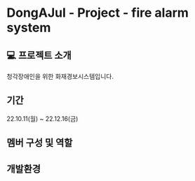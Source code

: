 # DongAJul - Project - fire alarm system

## 💻 프로젝트 소개
청각장애인을 위한 화재경보시스템입니다.

## 기간
22.10.11(월) ~ 22.12.16(금)

## 멤버 구성 및 역할

## 개발환경

##
